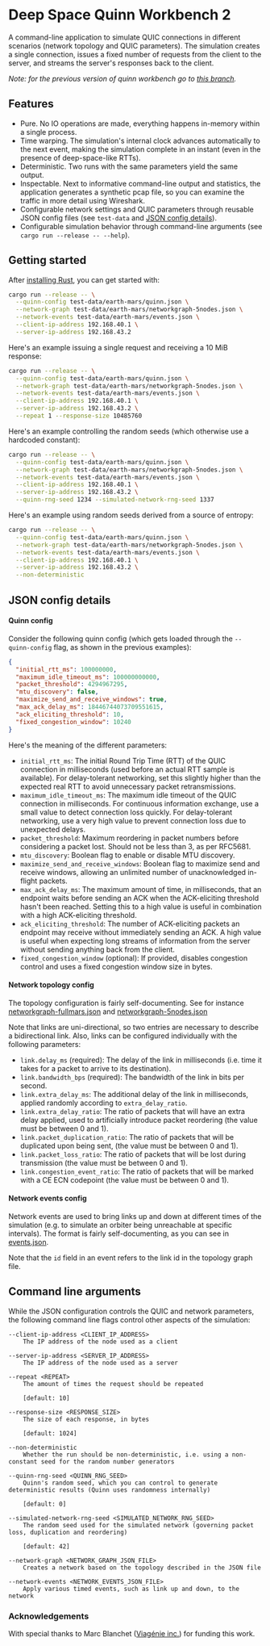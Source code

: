 Deep Space Quinn Workbench 2
============================

A command-line application to simulate QUIC connections in different scenarios (network
topology and QUIC parameters). The simulation creates a single connection, issues a fixed
number of requests from the client to the server, and streams the server's responses back to the
client.

_Note: for the previous version of quinn workbench go to [this
branch](https://github.com/aochagavia/quinn-workbench/tree/v1)._

## Features

- Pure. No IO operations are made, everything happens in-memory within a single process.
- Time warping. The simulation's internal clock advances automatically to the next event, making the
  simulation complete in an instant (even in the presence of deep-space-like RTTs).
- Deterministic. Two runs with the same parameters yield the same output.
- Inspectable. Next to informative command-line output and statistics, the application generates a
  synthetic pcap file, so you can examine the traffic in more detail using Wireshark.
- Configurable network settings and QUIC parameters through reusable JSON config files (see
  `test-data` and [JSON config details](#json-config-details)).
- Configurable simulation behavior through command-line arguments (see `cargo run --release --
  --help`).

## Getting started

After [installing Rust](https://rustup.rs/), you can get started with:

```bash
cargo run --release -- \
  --quinn-config test-data/earth-mars/quinn.json \
  --network-graph test-data/earth-mars/networkgraph-5nodes.json \
  --network-events test-data/earth-mars/events.json \
  --client-ip-address 192.168.40.1 \
  --server-ip-address 192.168.43.2
```

Here's an example issuing a single request and receiving a 10 MiB response:

```bash
cargo run --release -- \
  --quinn-config test-data/earth-mars/quinn.json \
  --network-graph test-data/earth-mars/networkgraph-5nodes.json \
  --network-events test-data/earth-mars/events.json \
  --client-ip-address 192.168.40.1 \
  --server-ip-address 192.168.43.2 \
  --repeat 1 --response-size 10485760
```

Here's an example controlling the random seeds (which otherwise use a hardcoded constant):

```bash
cargo run --release -- \
  --quinn-config test-data/earth-mars/quinn.json \
  --network-graph test-data/earth-mars/networkgraph-5nodes.json \
  --network-events test-data/earth-mars/events.json \
  --client-ip-address 192.168.40.1 \
  --server-ip-address 192.168.43.2 \
  --quinn-rng-seed 1234 --simulated-network-rng-seed 1337
```

Here's an example using random seeds derived from a source of entropy:

```bash
cargo run --release -- \
  --quinn-config test-data/earth-mars/quinn.json \
  --network-graph test-data/earth-mars/networkgraph-5nodes.json \
  --network-events test-data/earth-mars/events.json \
  --client-ip-address 192.168.40.1 \
  --server-ip-address 192.168.43.2 \
  --non-deterministic
```

## JSON config details

#### Quinn config

Consider the following quinn config (which gets loaded through the `--quinn-config` flag, as shown
in the previous examples):

```json
{
  "initial_rtt_ms": 100000000,
  "maximum_idle_timeout_ms": 100000000000,
  "packet_threshold": 4294967295,
  "mtu_discovery": false,
  "maximize_send_and_receive_windows": true,
  "max_ack_delay_ms": 18446744073709551615,
  "ack_eliciting_threshold": 10,
  "fixed_congestion_window": 10240
}
```

Here's the meaning of the different parameters:

- `initial_rtt_ms`: The initial Round Trip Time (RTT) of the QUIC connection in milliseconds
  (used before an actual RTT sample is available). For delay-tolerant networking, set this slightly
  higher than the expected real RTT to avoid unnecessary packet retransmissions.
- `maximum_idle_timeout_ms`: The maximum idle timeout of the QUIC connection in milliseconds.
  For continuous information exchange, use a small value to detect connection loss quickly. For
  delay-tolerant networking, use a very high value to prevent connection loss due to unexpected
  delays.
- `packet_threshold`: Maximum reordering in packet numbers before considering a packet lost.
  Should not be less than 3, as per RFC5681.
- `mtu_discovery`: Boolean flag to enable or disable MTU discovery.
- `maximize_send_and_receive_windows`: Boolean flag to maximize send and receive windows,
  allowing an unlimited number of unacknowledged in-flight packets.
- `max_ack_delay_ms`: The maximum amount of time, in milliseconds, that an endpoint waits
  before sending an ACK when the ACK-eliciting threshold hasn't been reached. Setting this to a high
  value is useful in combination with a high ACK-eliciting threshold.
- `ack_eliciting_threshold`: The number of ACK-eliciting packets an endpoint may receive
  without immediately sending an ACK. A high value is useful when expecting long streams of
  information from the server without sending anything back from the client.
- `fixed_congestion_window` (optional): If provided, disables congestion control and uses a
  fixed congestion window size in bytes.

#### Network topology config

The topology configuration is fairly self-documenting. See for instance
[networkgraph-fullmars.json](test-data/earth-mars/networkgraph-fullmars.json) and
[networkgraph-5nodes.json](test-data/earth-mars/networkgraph-5nodes.json)

Note that links are uni-directional, so two entries are necessary to describe a bidirectional link.
Also, links can be configured individually with the following parameters:

- `link.delay_ms` (required): The delay of the link in milliseconds (i.e. time it takes for a packet
  to arrive to its destination).
- `link.bandwidth_bps` (required): The bandwidth of the link in bits per second.
- `link.extra_delay_ms`: The additional delay of the link in milliseconds, applied randomly
  according to `extra_delay_ratio`.
- `link.extra_delay_ratio`: The ratio of packets that will have an extra delay applied, used to
  artificially introduce packet reordering (the value must be between 0 and 1).
- `link.packet_duplication_ratio`: The ratio of packets that will be duplicated upon being sent,
  (the value must be between 0 and 1).
- `link.packet_loss_ratio`: The ratio of packets that will be lost during transmission (the value
  must be between 0 and 1).
- `link.congestion_event_ratio`: The ratio of packets that will be marked with a CE ECN codepoint
  (the value must be between 0 and 1).

#### Network events config

Network events are used to bring links up and down at different times of the simulation (e.g. to
simulate an orbiter being unreachable at specific intervals). The format is fairly self-documenting,
as you can see in [events.json](test-data/earth-mars/events.json).

Note that the `id` field in an event refers to the link id in the topology graph file.

## Command line arguments

While the JSON configuration controls the QUIC and network parameters, the following command line
flags control other aspects of the simulation:

```
--client-ip-address <CLIENT_IP_ADDRESS>
    The IP address of the node used as a client

--server-ip-address <SERVER_IP_ADDRESS>
    The IP address of the node used as a server

--repeat <REPEAT>
    The amount of times the request should be repeated

    [default: 10]

--response-size <RESPONSE_SIZE>
    The size of each response, in bytes

    [default: 1024]

--non-deterministic
    Whether the run should be non-deterministic, i.e. using a non-constant seed for the random number generators

--quinn-rng-seed <QUINN_RNG_SEED>
    Quinn's random seed, which you can control to generate deterministic results (Quinn uses randomness internally)

    [default: 0]

--simulated-network-rng-seed <SIMULATED_NETWORK_RNG_SEED>
    The random seed used for the simulated network (governing packet loss, duplication and reordering)

    [default: 42]

--network-graph <NETWORK_GRAPH_JSON_FILE>
    Creates a network based on the topology described in the JSON file

--network-events <NETWORK_EVENTS_JSON_FILE>
    Apply various timed events, such as link up and down, to the network

```

### Acknowledgements

With special thanks to Marc Blanchet ([Viagénie inc.](https://www.viagenie.ca/)) for funding this
work.
